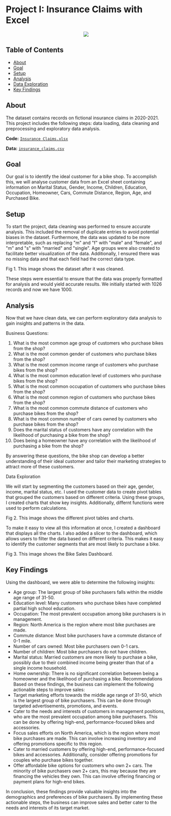 # Project I: Insurance Claims with Excel

<p align="center">
<img src="https://i.postimg.cc/K8mbkyhz/Logo-Black.png"/>
</p>

## Table of Contents
- [About](https://github.com/blackcrowX/Data-Analysis-Portfolio/blob/main/Project%20I/readme.md#about)
- [Goal](https://github.com/blackcrowX/Data-Analysis-Portfolio/blob/main/)
- [Setup](https://github.com/blackcrowX/Data-Analysis-Portfolio/blob/main/)
- [Analysis](https://github.com/blackcrowX/Data-Analysis-Portfolio/blob/main/)
- [Data Exploration](https://github.com/blackcrowX/Data-Analysis-Portfolio/blob/main/)
- [Key Findings](https://github.com/blackcrowX/Data-Analysis-Portfolio/blob/main/)

## About

The dataset contains records on fictional insurance claims in 2020-2021. This project includes the following steps: data loading, data cleaning and preprocessing and exploratory data analysis.

**Code:** [`Insurance Claims.xlsx`](https://github.com/blackcrowX/Data-Analysis-Portfolio/blob/main/)

**Data:** [`insurance_claims.csv`](https://github.com/blackcrowX/Data-Analysis-Portfolio/blob/main/)

## Goal

Our goal is to identify the ideal customer for a bike shop. To accomplish this, we will analyse customer data from an Excel sheet containing information on Marital Status, Gender, Income, Children, Education, Occupation, Homeowner, Cars, Commute Distance, Region, Age, and Purchased Bike.

## Setup

To start the project, data cleaning was performed to ensure accurate analysis. This included the removal of duplicate entries to avoid potential biases in the dataset. Furthermore, the data was updated to be more interpretable, such as replacing "m" and "f" with "male" and "female", and "m" and "s" with "married" and "single". Age groups were also created to facilitate better visualization of the data. Additionally, I ensured there was no missing data and that each field had the correct data type.

Fig 1. This image shows the dataset after it was cleaned.

These steps were essential to ensure that the data was properly formatted for analysis and would yield accurate results. We initially started with 1026 records and now we have 1000.

## Analysis

Now that we have clean data, we can perform exploratory data analysis to gain insights and patterns in the data.

Business Questions:

1. What is the most common age group of customers who purchase bikes from the shop?
2.	What is the most common gender of customers who purchase bikes from the shop?
3.	What is the most common income range of customers who purchase bikes from the shop?
4.	What is the most common education level of customers who purchase bikes from the shop?
5.	What is the most common occupation of customers who purchase bikes from the shop?
6.	What is the most common region of customers who purchase bikes from the shop?
7.	What is the most common commute distance of customers who purchase bikes from the shop?
8.	What is the most common number of cars owned by customers who purchase bikes from the shop?
9.	Does the marital status of customers have any correlation with the likelihood of purchasing a bike from the shop?
10.	Does being a homeowner have any correlation with the likelihood of purchasing a bike from the shop?

By answering these questions, the bike shop can develop a better understanding of their ideal customer and tailor their marketing strategies to attract more of these customers.

Data Exploration

We will start by segmenting the customers based on their age, gender, income, marital status, etc.
I used the customer data to create pivot tables that grouped the customers based on different criteria. Using these groups, I created charts that show key insights. Additionally, differnt functions were used to perform calculations.

Fig 2. This image shows the different pivot tables and charts.

To make it easy to view all this information at once, I created a dashboard that displays all the charts. I also added a slicer to the dashboard, which allows users to filter the data based on different criteria. This makes it easy to identify the customer segments that are most likely to purchase a bike.

Fig 3. This image shows the Bike Sales Dashboard.

## Key Findings

Using the dashboard, we were able to determine the following insights:

-	Age group: The largest group of bike purchasers falls within the middle age range of 31-50.
-	Education level: Many customers who purchase bikes have completed partial high school education.
-	Occupation: The most prevalent occupation among bike purchasers is in management.
-	Region: North America is the region where most bike purchases are made.
-	Commute distance: Most bike purchasers have a commute distance of 0-1 mile.
-	Number of cars owned: Most bike purchasers own 0-1 cars.
-	Number of children: Most bike purchasers do not have children.
-	Marital status: Married customers are more likely to purchase a bike, possibly due to their combined income being greater than that of a single income household.
-	Home ownership: There is no significant correlation between being a homeowner and the likelihood of purchasing a bike.
Recommendations
Based on these findings, the business can implement the following actionable steps to improve sales:
-	Target marketing efforts towards the middle age range of 31-50, which is the largest group of bike purchasers. This can be done through targeted advertisements, promotions, and events.
-	Cater to the needs and interests of customers in management positions, who are the most prevalent occupation among bike purchasers. This can be done by offering high-end, performance-focused bikes and accessories.
-	Focus sales efforts on North America, which is the region where most bike purchases are made. This can involve increasing inventory and offering promotions specific to this region.
-	Cater to married customers by offering high-end, performance-focused bikes and accessories. Additionally, consider offering promotions for couples who purchase bikes together.
-	Offer affordable bike options for customers who own 2+ cars. The minority of bike purchasers own 2+ cars, this may because they are financing the vehicles they own. This can involve offering financing or payment plans for high-end bikes.

In conclusion, these findings provide valuable insights into the demographics and preferences of bike purchasers. By implementing these actionable steps, the business can improve sales and better cater to the needs and interests of its target market.
